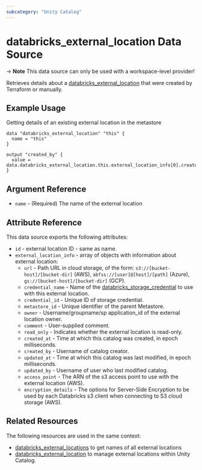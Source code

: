 ```yaml
---
subcategory: "Unity Catalog"
---
```

# databricks_external_location Data Source

-> **Note** This data source can only be used with a workspace-level provider!

Retrieves details about a [databricks_external_location](../resources/external_location.md) that were created by Terraform or manually.

## Example Usage

Getting details of an existing external location in the metastore

```hcl
data "databricks_external_location" "this" {
  name = "this"
}

output "created_by" {
  value = data.databricks_external_location.this.external_location_info[0].created_by
}
```

## Argument Reference

* `name` - (Required) The name of the external location

## Attribute Reference

This data source exports the following attributes:

* `id` - external location ID - same as name.
* `external_location_info` - array of objects with information about external location:
  * `url` - Path URL in cloud storage, of the form: `s3://[bucket-host]/[bucket-dir]` (AWS), `abfss://[user]@[host]/[path]` (Azure), `gs://[bucket-host]/[bucket-dir]` (GCP).
  * `credential_name` - Name of the [databricks_storage_credential](storage_credential.md) to use with this external location.
  * `credential_id` - Unique ID of storage credential.
  * `metastore_id` - Unique identifier of the parent Metastore.
  * `owner` - Username/groupname/sp application_id of the external location owner.
  * `comment` - User-supplied comment.
  * `read_only` - Indicates whether the external location is read-only.
  * `created_at` - Time at which this catalog was created, in epoch milliseconds.
  * `created_by` - Username of catalog creator.
  * `updated_at` - Time at which this catalog was last modified, in epoch milliseconds.
  * `updated_by` - Username of user who last modified catalog.
  * `access_point` - The ARN of the s3 access point to use with the external location (AWS).
  * `encryption_details` - The options for Server-Side Encryption to be used by each Databricks s3 client when connecting to S3 cloud storage (AWS).

## Related Resources

The following resources are used in the same context:

* [databricks_external_locations](./external_locations.md) to get names of all external locations
* [databricks_external_location](../resources/external_location.md) to manage external locations within Unity Catalog.
